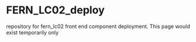 # FERN_LC02_deploy
repository for fern_lc02 front end component deployment. This page would exist temporarily only
